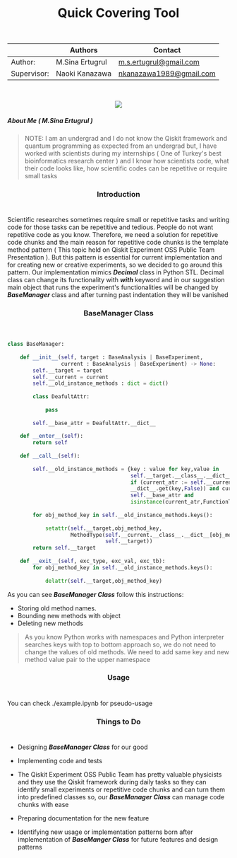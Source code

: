 <h1 align="center">Quick Covering Tool</h1>

<br>

|             | Authors         | Contact                        |
|-------------|-----------------|-------------------------|
| Author:     | M.Sina Ertugrul | m.s.ertugrul@gmail.com  |
| Supervisor: | Naoki Kanazawa  | nkanazawa1989@gmail.com |

<br>

<p align="center">
<img src="https://github.com/Musa-Sina-Ertugrul/Qiskit_OOAD_Proposal_RFC0014/assets/102359522/90669ecd-eaca-4724-b97c-d98a7fb67aa6">
</p>

<h5>About Me ( M.Sina Ertugrul ) </h5>

> NOTE: I am an undergrad and I do not know the Qiskit framework and quantum programming as expected from an undergrad but, I have worked with
scientists during my internships ( One of Turkey's best bioinformatics research center ) and I know how scientists code, what their code looks like,
how scientific codes can be repetitive or require small tasks

<h3 align="center">Introduction</h3>
<h1 align="center"></h1>

Scientific researches sometimes require small or repetitive tasks and writing code for those tasks can be repetitive and tedious. People do not want repetitive code as you know. 
Therefore, we need a solution for repetitive code chunks and the main reason for repetitive code chunks is the template method pattern ( This topic held on Qiskit Experiment OSS 
Public Team Presentation ). But this pattern is essential for current implementation and for creating new or creative experiments, so we decided to go around this pattern.
Our implementation mimics <b><i>Decimal</i></b> class in Python STL. Decimal class can change its functionality with <b><i>with</i></b> keyword and in our suggestion main object that runs the experiment's
functionalities will be changed by <b><i>BaseManager</i></b> class and after turning past indentation they will be vanished

<h3 align="center">BaseManager Class</h3>
<h1 align="center"></h1>

```python

class BaseManager:
    
    def __init__(self, target : BaseAnalysis | BaseExperiment,
                 current : BaseAnalysis | BaseExperiment) -> None:
        self.__target = target
        self.__current = current
        self.__old_instance_methods : dict = dict()
    
        class DeafultAttr:
            
            pass
        
        self.__base_attr = DeafultAttr.__dict__
    
    def __enter__(self):
        return self
    
    def __call__(self):
        
        self.__old_instance_methods = {key : value for key,value in 
                                       self.__target.__class__.__dict__.items() 
                                       if (current_atr := self.__current.__class__. \
                                       __dict__.get(key,False)) and current_atr not in
                                       self.__base_attr and 
                                       isinstance(current_atr,FunctionType)}
        
        for obj_method_key in self.__old_instance_methods.keys():
            
            setattr(self.__target,obj_method_key,
                    MethodType(self.__current.__class__.__dict__[obj_method_key],
                               self.__target))
        return self.__target
    
    def __exit__(self, exc_type, exc_val, exc_tb):
        for obj_method_key in self.__old_instance_methods.keys():
            
            delattr(self.__target,obj_method_key)

```

As you can see <b><i>BaseManager Class</i></b> follow this instructions:

* Storing old method names.
* Bounding new methods with object
* Deleting new methods

> As you know Python works with namespaces and Python interpreter searches keys with top to bottom approach
so, we do not need to change the values of old methods. We need to add same key and new method value pair to the upper namespace

<h3 align="center">Usage</h3>
<h1 align="center"></h1>

You can check ./example.ipynb for pseudo-usage

<h3 align="center">Things to Do</h3>
<h1 align="center"></h1>

* Designing <b><i>BaseManager Class</i></b> for our good

* Implementing code and tests

* The Qiskit Experiment OSS Public Team has pretty valuable physicists and they use the Qiskit framework during daily tasks so they can identify
small experiments or repetitive code chunks and can turn them into predefined classes so, our <b><i>BaseManager Class</i></b> can manage code chunks with ease

* Preparing documentation for the new feature

* Identifying new usage or implementation patterns born after implementation of <b><i>BaseManger Class</i></b> for future features and design patterns
